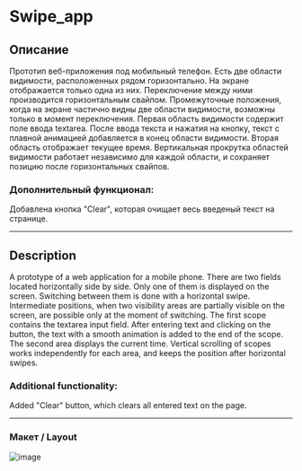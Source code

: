 # Swipe_app

## Описание

Прототип веб-приложения под мобильный телефон. Есть две области видимости, расположенных рядом горизонтально. На экране отображается только одна из них. 
Переключение между ними производится горизонтальным свайпом. 
Промежуточные положения, когда на экране частично видны две области видимости, возможны только в момент переключения.
Первая область видимости содержит поле ввода textarea. После ввода текста и нажатия на кнопку, текст с плавной анимацией добавляется в конец области видимости.
Вторая область отображает текущее время.
Вертикальная прокрутка областей видимости работает независимо для каждой области, и сохраняет позицию после горизонтальных свайпов.

### Дополнительный функционал:
Добавлена кнопка "Clear", которая очищает весь введеный текст на странице.

***

## Description

A prototype of a web application for a mobile phone. There are two fields located horizontally side by side. Only one of them is displayed on the screen.
Switching between them is done with a horizontal swipe.
Intermediate positions, when two visibility areas are partially visible on the screen, are possible only at the moment of switching.
The first scope contains the textarea input field. After entering text and clicking on the button, the text with a smooth animation is added to the end of the scope.
The second area displays the current time.
Vertical scrolling of scopes works independently for each area, and keeps the position after horizontal swipes.

### Additional functionality:
Added "Clear" button, which clears all entered text on the page.

***
### Макет / Layout
![image](https://user-images.githubusercontent.com/63749752/118804249-e4affa80-b8bd-11eb-8191-5b26bfacdd3d.png)
